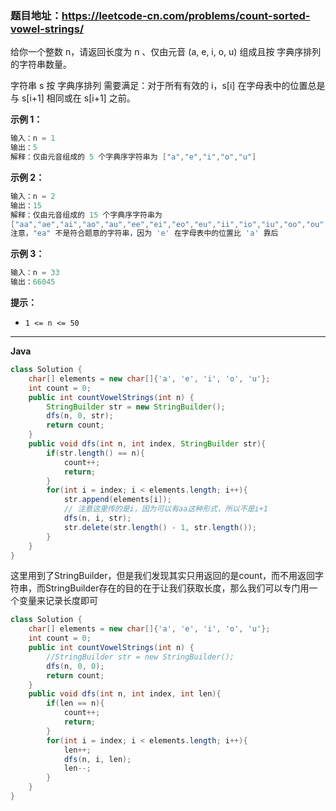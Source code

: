 ### 题目地址：https://leetcode-cn.com/problems/count-sorted-vowel-strings/

给你一个整数 n，请返回长度为 n 、仅由元音 (a, e, i, o, u) 组成且按 字典序排列 的字符串数量。

字符串 s 按 字典序排列 需要满足：对于所有有效的 i，s[i] 在字母表中的位置总是与 s[i+1] 相同或在 s[i+1] 之前。

**示例 1：**

``` java
输入：n = 1
输出：5
解释：仅由元音组成的 5 个字典序字符串为 ["a","e","i","o","u"]
```

**示例 2：**

``` java
输入：n = 2
输出：15
解释：仅由元音组成的 15 个字典序字符串为
["aa","ae","ai","ao","au","ee","ei","eo","eu","ii","io","iu","oo","ou","uu"]
注意，"ea" 不是符合题意的字符串，因为 'e' 在字母表中的位置比 'a' 靠后
```

**示例 3：**

``` java
输入：n = 33
输出：66045
```

**提示：**

- `1 <= n <= 50 `

---

**Java**

``` java
class Solution {
    char[] elements = new char[]{'a', 'e', 'i', 'o', 'u'};
    int count = 0;
    public int countVowelStrings(int n) {
        StringBuilder str = new StringBuilder();
        dfs(n, 0, str);
        return count;
    }
    public void dfs(int n, int index, StringBuilder str){
        if(str.length() == n){
            count++;
            return;
        }
        for(int i = index; i < elements.length; i++){
            str.append(elements[i]);
            // 注意这里传的是i，因为可以有aa这种形式，所以不是i+1
            dfs(n, i, str);
            str.delete(str.length() - 1, str.length());
        }
    }
}
```

这里用到了StringBuilder，但是我们发现其实只用返回的是count，而不用返回字符串，而StringBuilder存在的目的在于让我们获取长度，那么我们可以专门用一个变量来记录长度即可

``` java
class Solution {
    char[] elements = new char[]{'a', 'e', 'i', 'o', 'u'};
    int count = 0;
    public int countVowelStrings(int n) {
        //StringBuilder str = new StringBuilder();
        dfs(n, 0, 0);
        return count;
    }
    public void dfs(int n, int index, int len){
        if(len == n){
            count++;
            return;
        }
        for(int i = index; i < elements.length; i++){
            len++;
            dfs(n, i, len);
            len--;
        }
    }
}
```



